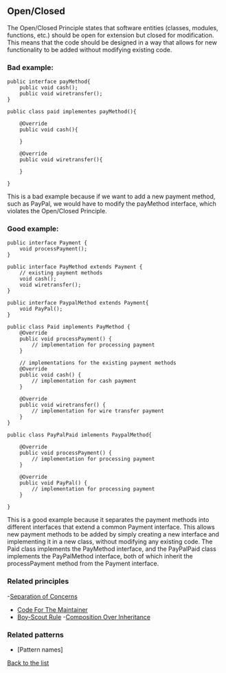 ## Open/Closed

The Open/Closed Principle states that software entities (classes, modules, functions, etc.) should be open for extension but closed for modification. This means that the code should be designed in a way that allows for new functionality to be added without modifying existing code.


### Bad example:

```
public interface payMethod{
    public void cash();
    public void wiretransfer();
}

public class paid implementes payMethod(){

    @Override
    public void cash(){

    }

    @Override 
    public void wiretransfer(){

    }

}
```
This is a bad example because if we want to add a new payment method, such as PayPal, we would have to modify the payMethod interface, which violates the Open/Closed Principle.

### Good example:

```
public interface Payment {
    void processPayment();
}

public interface PayMethod extends Payment {
    // existing payment methods
    void cash();
    void wiretransfer();
}

public interface PaypalMethod extends Payment{
    void PayPal();
}

public class Paid implements PayMethod {
    @Override
    public void processPayment() {
        // implementation for processing payment
    }
    
    // implementations for the existing payment methods
    @Override
    public void cash() {
        // implementation for cash payment
    }
    
    @Override 
    public void wiretransfer() {
        // implementation for wire transfer payment
    }
}

public class PayPalPaid imlements PaypalMethod{

    @Override
    public void processPayment() {
        // implementation for processing payment
    }

    @Override
    public void PayPal() {
        // implementation for processing payment
    }

}
```
This is a good example because it separates the payment methods into different interfaces that extend a common Payment interface. This allows new payment methods to be added by simply creating a new interface and implementing it in a new class, without modifying any existing code. The Paid class implements the PayMethod interface, and the PayPalPaid class implements the PayPalMethod interface, both of which inherit the processPayment method from the Payment interface.

### Related principles


-[Separation of Concerns](../general/separationofconcerns.md)
- [Code For The Maintainer](../general/codeformantainer.md)
- [Boy-Scout Rule](../general/boyscoutrule.md)
-[Composition Over Inheritance](../general/compositionoverinheritance.md)

### Related patterns

- [Pattern names]


[Back to the list](./README.md)